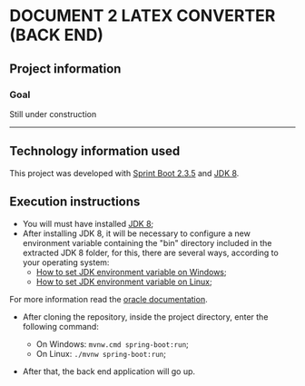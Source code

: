 # DOCUMENT 2 LATEX CONVERTER (BACK END) 

## Project information 
### Goal 

Still under construction

------------------------------------------------------------- 
## Technology information used 

This project was developed with [Sprint Boot 2.3.5](https://spring.io/projects/spring-boot) and [JDK 8](https://jdk.java.net/java-se-ri/8-MR3).

## Execution instructions
* You will must have installed [JDK 8](https://www.oracle.com/java/technologies/javase/javase-jdk8-downloads.html);
* After installing JDK 8, it will be necessary to configure a new environment variable containing the "bin" directory included in the extracted JDK 8 folder, for this, there are several ways, according to your operating system:
    * [How to set JDK environment variable on Windows](https://help.talend.com/reader/xvy_0njAOr18WEwe1erXIQ/fEgWNsXSyHZGM9qQBxWqkQ);
    * [How to set JDK environment variable on Linux](https://help.talend.com/reader/xvy_0njAOr18WEwe1erXIQ/8qRcf68tZRGOs4ppOIK_Kw);


For more information read the [oracle documentation](https://docs.oracle.com/cd/E19182-01/820-7851/inst_cli_jdk_javahome_t/).

* After cloning the repository, inside the project directory, enter the following command:
    * On Windows: `mvnw.cmd spring-boot:run`;
    * On Linux: `./mvnw spring-boot:run`;
    
* After that, the back end application will go up.
